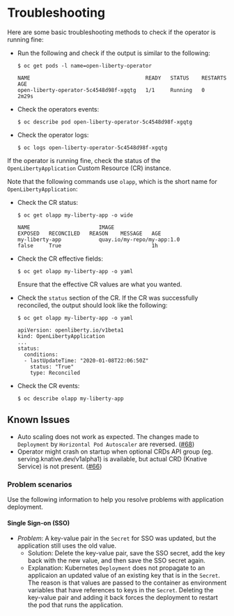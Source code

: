 # Troubleshooting

Here are some basic troubleshooting methods to check if the operator is running fine:

* Run the following and check if the output is similar to the following:

  ```console
  $ oc get pods -l name=open-liberty-operator

  NAME                                     READY   STATUS    RESTARTS   AGE
  open-liberty-operator-5c4548d98f-xgqtg   1/1     Running   0          2m29s
  ```

* Check the operators events:

  ```console
  $ oc describe pod open-liberty-operator-5c4548d98f-xgqtg
  ```

* Check the operator logs:

  ```console
  $ oc logs open-liberty-operator-5c4548d98f-xgqtg
  ```

If the operator is running fine, check the status of the `OpenLibertyApplication` Custom Resource (CR) instance. 

Note that the following commands use `olapp`, which is the short name for `OpenLibertyApplication`:

* Check the CR status:

  ```console
  $ oc get olapp my-liberty-app -o wide

  NAME                      IMAGE                                                     EXPOSED   RECONCILED   REASON    MESSAGE   AGE
  my-liberty-app            quay.io/my-repo/my-app:1.0                                false     True                             1h
  ```

* Check the CR effective fields:

  ```console
  $ oc get olapp my-liberty-app -o yaml
  ```

  Ensure that the effective CR values are what you wanted.

* Check the `status` section of the CR. If the CR was successfully reconciled, the output should look like the following:

  ```console
  $ oc get olapp my-liberty-app -o yaml

  apiVersion: openliberty.io/v1beta1
  kind: OpenLibertyApplication
  ...
  status:
    conditions:
    - lastUpdateTime: "2020-01-08T22:06:50Z"
      status: "True"
      type: Reconciled
  ```

* Check the CR events:

  ```console
  $ oc describe olapp my-liberty-app
  ```

## Known Issues

- Auto scaling does not work as expected. The changes made to `Deployment` by `Horizontal Pod Autoscaler` are reversed. ([#68](https://github.com/application-stacks/runtime-component-operator/issues/68))
- Operator might crash on startup when optional CRDs API group (eg. serving.knative.dev/v1alpha1) is available, but actual CRD (Knative Service) is not present. ([#66](https://github.com/application-stacks/runtime-component-operator/issues/66))

### Problem scenarios

Use the following information to help you resolve problems with application deployment.

#### Single Sign-on (SSO)

   -  _Problem_: A key-value pair in the `Secret` for SSO was updated, but the application still uses the old value.
      - Solution: Delete the key-value pair, save the SSO secret, add the key back with the new value, and then save the SSO secret again.
      - Explanation: Kubernetes `Deployment` does not propagate to an applicaion an updated value of an existing key that is in the `Secret`. The reason is that values are passed to the container as environment variables that have references to keys in the `Secret`. Deleting the key-value pair and adding it back forces the deployment to restart the pod that runs the application.
  
